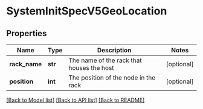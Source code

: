 # SystemInitSpecV5GeoLocation

## Properties
Name | Type | Description | Notes
------------ | ------------- | ------------- | -------------
**rack_name** | **str** | The name of the rack that houses the host | [optional] 
**position** | **int** | The position of the node in the rack | [optional] 

[[Back to Model list]](../README.md#documentation-for-models) [[Back to API list]](../README.md#documentation-for-api-endpoints) [[Back to README]](../README.md)

